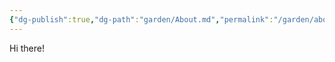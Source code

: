 ```yaml
---
{"dg-publish":true,"dg-path":"garden/About.md","permalink":"/garden/about/","pinned":true,"tags":["gardenEntry"],"created":"2024-02-25T02:56:15.623+09:00","updated":"2024-02-25T13:21:24.131+09:00"}
---
```


Hi there!